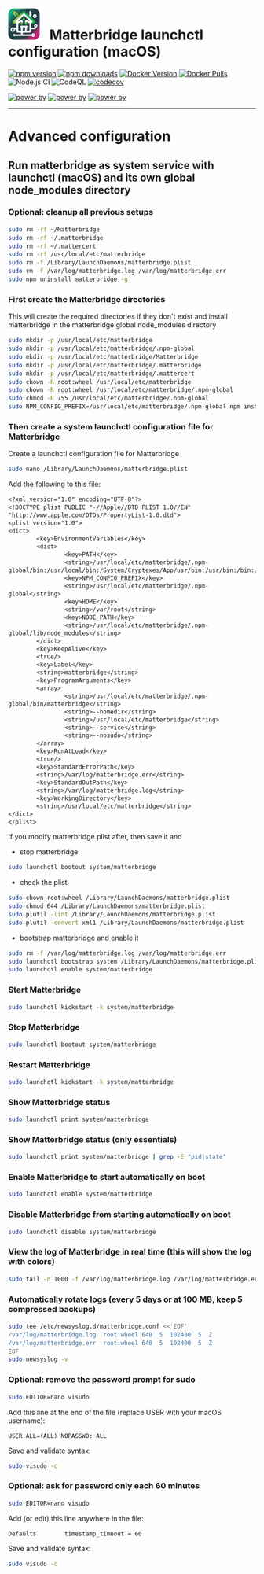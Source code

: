 # <img src="frontend/public/matterbridge.svg" alt="Matterbridge Logo" width="64px" height="64px">&nbsp;&nbsp;&nbsp;Matterbridge launchctl configuration (macOS)

[![npm version](https://img.shields.io/npm/v/matterbridge.svg)](https://www.npmjs.com/package/matterbridge)
[![npm downloads](https://img.shields.io/npm/dt/matterbridge.svg)](https://www.npmjs.com/package/matterbridge)
[![Docker Version](https://img.shields.io/docker/v/luligu/matterbridge?label=docker%20version&sort=semver)](https://hub.docker.com/r/luligu/matterbridge)
[![Docker Pulls](https://img.shields.io/docker/pulls/luligu/matterbridge.svg)](https://hub.docker.com/r/luligu/matterbridge)
![Node.js CI](https://github.com/Luligu/matterbridge/actions/workflows/build.yml/badge.svg)
![CodeQL](https://github.com/Luligu/matterbridge/actions/workflows/codeql.yml/badge.svg)
[![codecov](https://codecov.io/gh/Luligu/matterbridge/branch/main/graph/badge.svg)](https://codecov.io/gh/Luligu/matterbridge)

[![power by](https://img.shields.io/badge/powered%20by-matter--history-blue)](https://www.npmjs.com/package/matter-history)
[![power by](https://img.shields.io/badge/powered%20by-node--ansi--logger-blue)](https://www.npmjs.com/package/node-ansi-logger)
[![power by](https://img.shields.io/badge/powered%20by-node--persist--manager-blue)](https://www.npmjs.com/package/node-persist-manager)

---

# Advanced configuration

## Run matterbridge as system service with launchctl (macOS) and its own global node_modules directory

### Optional: cleanup all previous setups

```bash
sudo rm -rf ~/Matterbridge
sudo rm -rf ~/.matterbridge
sudo rm -rf ~/.mattercert
sudo rm -rf /usr/local/etc/matterbridge
sudo rm -f /Library/LaunchDaemons/matterbridge.plist
sudo rm -f /var/log/matterbridge.log /var/log/matterbridge.err
sudo npm uninstall matterbridge -g
```

### First create the Matterbridge directories

This will create the required directories if they don't exist and install matterbridge in the matterbridge global node_modules directory

```bash
sudo mkdir -p /usr/local/etc/matterbridge
sudo mkdir -p /usr/local/etc/matterbridge/.npm-global
sudo mkdir -p /usr/local/etc/matterbridge/Matterbridge
sudo mkdir -p /usr/local/etc/matterbridge/.matterbridge
sudo mkdir -p /usr/local/etc/matterbridge/.mattercert
sudo chown -R root:wheel /usr/local/etc/matterbridge
sudo chown -R root:wheel /usr/local/etc/matterbridge/.npm-global
sudo chmod -R 755 /usr/local/etc/matterbridge/.npm-global
sudo NPM_CONFIG_PREFIX=/usr/local/etc/matterbridge/.npm-global npm install -g matterbridge --omit=dev
```

### Then create a system launchctl configuration file for Matterbridge

Create a launchctl configuration file for Matterbridge

```bash
sudo nano /Library/LaunchDaemons/matterbridge.plist
```

Add the following to this file:

```
<?xml version="1.0" encoding="UTF-8"?>
<!DOCTYPE plist PUBLIC "-//Apple//DTD PLIST 1.0//EN" "http://www.apple.com/DTDs/PropertyList-1.0.dtd">
<plist version="1.0">
<dict>
        <key>EnvironmentVariables</key>
        <dict>
                <key>PATH</key>
                <string>/usr/local/etc/matterbridge/.npm-global/bin:/usr/local/bin:/System/Cryptexes/App/usr/bin:/usr/bin:/bin:/usr/sbin:/sbin:/var/run/com.apple.security.cryptexd/codex.system/bootstrap/usr/local/bin:/var/run/com.apple.security.cryptexd/codex.system/bootstrap/usr/bin:/var/run/com.apple.security.cryptexd/codex.system/bootstrap/usr/appleinternal/bin</string>
                <key>NPM_CONFIG_PREFIX</key>
                <string>/usr/local/etc/matterbridge/.npm-global</string>
                <key>HOME</key>
                <string>/var/root</string>
                <key>NODE_PATH</key>
                <string>/usr/local/etc/matterbridge/.npm-global/lib/node_modules</string>
        </dict>
        <key>KeepAlive</key>
        <true/>
        <key>Label</key>
        <string>matterbridge</string>
        <key>ProgramArguments</key>
        <array>
                <string>/usr/local/etc/matterbridge/.npm-global/bin/matterbridge</string>
                <string>--homedir</string>
                <string>/usr/local/etc/matterbridge</string>
                <string>--service</string>
                <string>--nosudo</string>
        </array>
        <key>RunAtLoad</key>
        <true/>
        <key>StandardErrorPath</key>
        <string>/var/log/matterbridge.err</string>
        <key>StandardOutPath</key>
        <string>/var/log/matterbridge.log</string>
        <key>WorkingDirectory</key>
        <string>/usr/local/etc/matterbridge</string>
</dict>
</plist>
```

If you modify matterbridge.plist after, then save it and

- stop matterbridge

```bash
sudo launchctl bootout system/matterbridge
```

- check the plist

```bash
sudo chown root:wheel /Library/LaunchDaemons/matterbridge.plist
sudo chmod 644 /Library/LaunchDaemons/matterbridge.plist
sudo plutil -lint /Library/LaunchDaemons/matterbridge.plist
sudo plutil -convert xml1 /Library/LaunchDaemons/matterbridge.plist
```

- bootstrap matterbridge and enable it

```bash
sudo rm -f /var/log/matterbridge.log /var/log/matterbridge.err
sudo launchctl bootstrap system /Library/LaunchDaemons/matterbridge.plist
sudo launchctl enable system/matterbridge
```

### Start Matterbridge

```bash
sudo launchctl kickstart -k system/matterbridge
```

### Stop Matterbridge

```bash
sudo launchctl bootout system/matterbridge
```

### Restart Matterbridge

```bash
sudo launchctl kickstart -k system/matterbridge
```

### Show Matterbridge status

```bash
sudo launchctl print system/matterbridge
```

### Show Matterbridge status (only essentials)

```bash
sudo launchctl print system/matterbridge | grep -E "pid|state"
```

### Enable Matterbridge to start automatically on boot

```bash
sudo launchctl enable system/matterbridge
```

### Disable Matterbridge from starting automatically on boot

```bash
sudo launchctl disable system/matterbridge
```

### View the log of Matterbridge in real time (this will show the log with colors)

```bash
sudo tail -n 1000 -f /var/log/matterbridge.log /var/log/matterbridge.err
```

### Automatically rotate logs (every 5 days or at 100 MB, keep 5 compressed backups)

```bash
sudo tee /etc/newsyslog.d/matterbridge.conf <<'EOF'
/var/log/matterbridge.log  root:wheel 640  5  102400  5  Z
/var/log/matterbridge.err  root:wheel 640  5  102400  5  Z
EOF
sudo newsyslog -v
```

### Optional: remove the password prompt for sudo

```bash
sudo EDITOR=nano visudo
```

Add this line at the end of the file (replace USER with your macOS username):

```
USER ALL=(ALL) NOPASSWD: ALL
```

Save and validate syntax:

```bash
sudo visudo -c
```

### Optional: ask for password only each 60 minutes

```bash
sudo EDITOR=nano visudo
```

Add (or edit) this line anywhere in the file:

```
Defaults        timestamp_timeout = 60
```

Save and validate syntax:

```bash
sudo visudo -c
```
